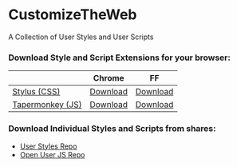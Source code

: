 # CustomizeTheWeb
A Collection of User Styles and User Scripts

### Download Style and Script Extensions for your browser:

|                       | Chrome        | FF             |
|-----------------------|---------------|----------------|
| [Stylus (CSS)][1]     | [Download][2] | [Download][3]  |
| [Tapermonkey (JS)][4] | [Download][5] | [Download][6]  |


[1]: https://add0n.com/stylus.html
[2]: https://chrome.google.com/webstore/detail/stylus/clngdbkpkpeebahjckkjfobafhncgmne
[3]: https://addons.mozilla.org/en-US/firefox/addon/styl-us/
[4]: https://tampermonkey.net/
[5]: https://chrome.google.com/webstore/detail/tampermonkey/dhdgffkkebhmkfjojejmpbldmpobfkfo?hl=en
[6]: https://addons.mozilla.org/en-US/firefox/addon/tampermonkey/


### Download Individual Styles and Scripts from shares:

* [User Styles Repo](https://userstyles.org/users/277435)
* [Open User JS Repo](https://openuserjs.org/users/KyleMit/scripts)


